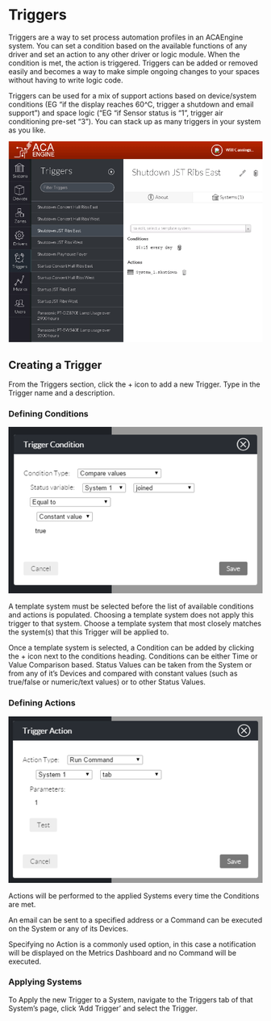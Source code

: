 # Triggers

Triggers are a way to set process automation profiles in an ACAEngine system. You can set a condition based on the available functions of any driver and set an action to any other driver or logic module.  When the condition is met, the action is triggered. Triggers can be added or removed easily and becomes a way to make simple ongoing changes to your spaces without having to write logic code.

Triggers can be used for a mix of support actions based on device/system conditions \(EG “if the display reaches 60^C, trigger a shutdown and email support”\) and space logic \(“EG “if Sensor status is “1”, trigger air conditioning pre-set “3”\). You can stack up as many triggers in your system as you like.

![](../.gitbook/assets/image11.png)

## Creating a Trigger

From the Triggers section, click the + icon to add a new Trigger. Type in the Trigger name and a description.

### Defining Conditions

![](../.gitbook/assets/image14.png)

A template system must be selected before the list of available conditions and actions is populated. Choosing a template system does not apply this trigger to that system. Choose a template system that most closely matches the system\(s\) that this Trigger will be applied to.

Once a template system is selected, a Condition can be added by clicking the + icon next to the conditions heading. Conditions can be either Time or Value Comparison based. Status Values can be taken from the System or from any of it’s Devices and compared with constant values \(such as true/false or numeric/text values\) or to other Status Values.

### Defining Actions

![](../.gitbook/assets/image3.png)

Actions will be performed to the applied Systems every time the Conditions are met.

An email can be sent to a specified address or a Command can be executed on the System or any of its Devices.

Specifying no Action is a commonly used option, in this case a notification will be displayed on the Metrics Dashboard and no Command will be executed.

### Applying Systems

To Apply the new Trigger to a System, navigate to the Triggers tab of that System’s page, click ‘Add Trigger’ and select the Trigger.

